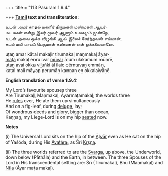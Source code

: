 +++
title = "113 Pasuram 1.9.4"

+++
**[Tamil](/definition/tamil#history "show Tamil definitions") text and transliteration:**

உடன் அமர் காதல் மகளிர் திருமகள் மண்மகள் ஆயர்-  
மட மகள் என்று இவர் மூவர் ஆளும் உலகமும் மூன்றே,  
உடன் அவை ஒக்க விழுங்கி ஆல் இலைச் சேர்ந்தவன் எம்மான்,  
கடல் மலி மாயப் பெருமான் கண்ணன் என் ஒக்கலையானே.

uṭaṉ amar kātal makaḷir tirumakaḷ maṇmakaḷ āyar-  
[maṭa](/definition/mata#history "show maṭa definitions") makaḷ eṉṟu ivar [mūvar](/definition/muvar#history "show mūvar definitions") āḷum ulakamum mūṉṟē,  
uṭaṉ avai okka viḻuṅki āl ilaic cērntavaṉ emmāṉ,  
kaṭal mali māyap perumāṉ kaṇṇaṉ eṉ okkalaiyāṉē.

**English translation of verse 1.9.4:**

My Lord’s favourite spouses three  
Are Tirumakaḷ, Maṇmakaḷ, Āyarmaṭamakaḷ; the worlds three  
He [rules](/definition/rules#history "show rules definitions") over, He ate them up simultaneously  
And on a fig-leaf, during [deluge](/definition/deluge#history "show deluge definitions"), lay;  
Of wondrous deeds and glory, bigger than ocean,  
Kaṇṇaṉ, my Liege-Lord is on my hip [seated](/definition/seat#history "show seated definitions") now.

**Notes**

\(i\) The Universal Lord sits on the hip of the [Āḻvār](/definition/aḻvar#vaishnavism "show Āḻvār definitions") even as He sat on the hip of Yaśōda, during His [Avatāra](/definition/avatara#vaishnavism "show Avatāra definitions"), as Śrī [Kṛṣṇa](/definition/krishna#vaishnavism "show Kṛṣṇa definitions").

\(ii\) The three worlds referred to are the [Svarga](/definition/svarga#vaishnavism "show Svarga definitions"), up above, the Underworld, down below (Pāthāla) and the Earth, in between. The three Spouses of the Lord in His transcendental setting are: Śrī (Tirumakaḷ), Bhū (Maṇmakaḷ) and [Nīla](/definition/nila#history "show Nīla definitions") (Āyar maṭa makaḷ).


